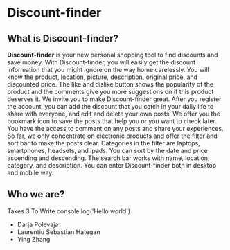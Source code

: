 # Discount-finder
## What is Discount-finder?
**Discount-finder** is your new personal shopping tool to find discounts and save money. 
With Discount-finder, you will easily get the discount information that you might ignore on the way home carelessly. You will know the product, location, picture, description, original price, and discounted price. The like and dislike button shows the popularity of the product and the comments give you more suggestions on if this product deserves it.
We invite you to make Discount-finder great. After you register the account, you can add the discount that you catch in your daily life to share with everyone, and edit and delete your own posts. We offer you the bookmark icon to save the posts that help you or you want to check later. You have the access to comment on any posts and share your experiences.
So far, we only concentrate on electronic products and offer the filter and sort bar to make the posts clear. Categories in the filter are laptops, smartphones, headsets, and ipads. You can sort by the date and price ascending and descending. The search bar works with name, location, category, and description.
You can enter Discount-finder both in desktop and mobile way.

## Who we are?
Takes 3 To Write console.log('Hello world')
* Darja Polevaja
* Laurentiu Sebastian Hategan
* Ying Zhang
